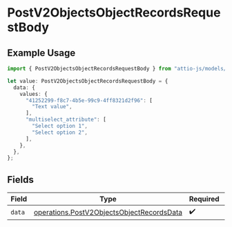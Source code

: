 # PostV2ObjectsObjectRecordsRequestBody

## Example Usage

```typescript
import { PostV2ObjectsObjectRecordsRequestBody } from "attio-js/models/operations";

let value: PostV2ObjectsObjectRecordsRequestBody = {
  data: {
    values: {
      "41252299-f8c7-4b5e-99c9-4ff8321d2f96": [
        "Text value",
      ],
      "multiselect_attribute": [
        "Select option 1",
        "Select option 2",
      ],
    },
  },
};
```

## Fields

| Field                                                                                                  | Type                                                                                                   | Required                                                                                               | Description                                                                                            |
| ------------------------------------------------------------------------------------------------------ | ------------------------------------------------------------------------------------------------------ | ------------------------------------------------------------------------------------------------------ | ------------------------------------------------------------------------------------------------------ |
| `data`                                                                                                 | [operations.PostV2ObjectsObjectRecordsData](../../models/operations/postv2objectsobjectrecordsdata.md) | :heavy_check_mark:                                                                                     | N/A                                                                                                    |
